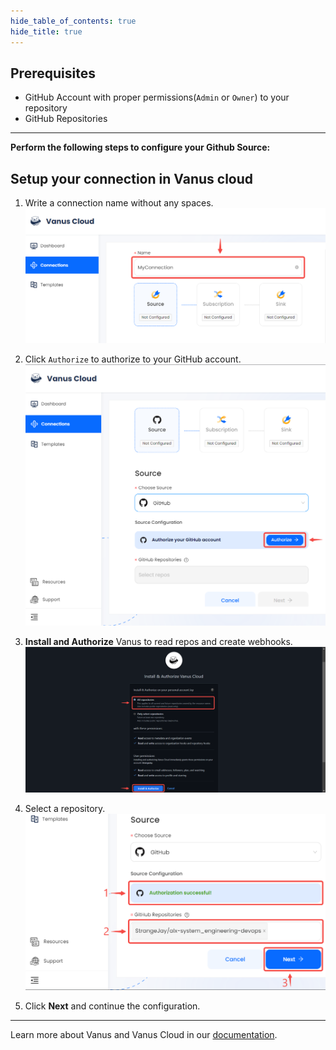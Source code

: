 ```yaml
--- 
hide_table_of_contents: true
hide_title: true
---
```


## Prerequisites

- GitHub Account with proper permissions(`Admin` or `Owner`) to your repository
- GitHub Repositories

---

**Perform the following steps to configure your Github Source:**

## Setup your connection in Vanus cloud  

1. Write a connection name without any spaces.
   ![img.png](images/1.png)  

2. Click `Authorize` to authorize to your GitHub account.
![img.png](images/authorise.png)  

3. **Install and Authorize** Vanus to read repos and create webhooks.
![](images/install%20and%20auth.png)  

4. Select a repository.
![](images/auth%20successful.png)  

5. Click **Next** and continue the configuration.

---

Learn more about Vanus and Vanus Cloud in our [documentation](https://docs.vanus.ai).

